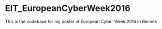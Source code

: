 # EIT_EuropeanCyberWeek2016
This is the codebase for my poster at European Cyber Week 2016 in Rennes
